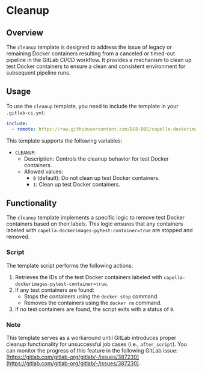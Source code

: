 <!--
 ~ SPDX-FileCopyrightText: Copyright DB Netz AG and the capella-collab-manager contributors
 ~ SPDX-License-Identifier: Apache-2.0
 -->

# Cleanup

## Overview

The `cleanup` template is designed to address the issue of legacy or
remaining Docker containers resulting from a canceled or timed-out pipeline in the GitLab CI/CD workflow.
It provides a mechanism to clean up test Docker containers to ensure a clean and consistent environment for subsequent pipeline runs.

## Usage

To use the `cleanup` template, you need to include the template in your `.gitlab-ci.yml`:

```yaml
include:
  - remote: https://raw.githubusercontent.com/DSD-DBS/capella-dockerimages/${CAPELLA_DOCKER_IMAGES_REVISION}/ci-templates/gitlab/cleanup.yml
```

This template supports the following variables:

- `CLEANUP`:
  - Description: Controls the cleanup behavior for test Docker containers.
  - Allowed values:
    - `0` (default): Do not clean up test Docker containers.
    - `1`: Clean up test Docker containers.

## Functionality

The `cleanup` template implements a specific logic to remove test Docker containers
based on their labels. This logic ensures that any containers labeled with `capella-dockerimages-pytest-container=true`
are stopped and removed.

### Script

The template script performs the following actions:

1. Retrieves the IDs of the test Docker containers labeled with `capella-dockerimages-pytest-container=true`.
2. If any test containers are found:
   - Stops the containers using the `docker stop` command.
   - Removes the containers using the `docker rm` command.
3. If no test containers are found, the script exits with a status of `0`.

### Note

This template serves as a workaround until GitLab introduces proper cleanup functionality for unsuccessful job cases (i.e., `after_script`).
You can monitor the progress of this feature in the following GitLab issue: [https://gitlab.com/gitlab-org/gitlab/-/issues/387230](https://gitlab.com/gitlab-org/gitlab/-/issues/387230).
